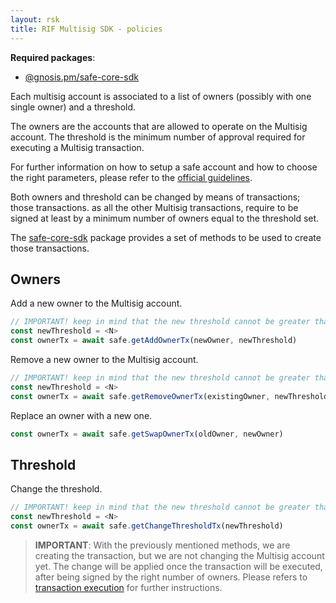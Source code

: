 ```yaml
---
layout: rsk
title: RIF Multisig SDK - policies
---
```


**Required packages**:
- [@gnosis.pm/safe-core-sdk](https://github.com/gnosis/safe-core-sdk)

Each multisig account is associated to a list of owners (possibly with one single owner) and a threshold.

The owners are the accounts that are allowed to operate on the Multisig account.
The threshold is the minimum number of approval required for executing a Multisig transaction.

For further information on how to setup a safe account and how to choose the right parameters, please refer to the [official guidelines](https://help.gnosis-safe.io/en/articles/4772567-what-gnosis-safe-setup-should-i-use).


Both owners and threshold can be changed by means of transactions; those transactions. as all the other Multisig transactions, require to be signed at least by a minimum number of owners equal to the threshold set.

The [safe-core-sdk](https://github.com/gnosis/safe-core-sdk) package provides a set of methods to be used to create those transactions.

## Owners

Add a new owner to the Multisig account.

```ts
// IMPORTANT! keep in mind that the new threshold cannot be greater than the ACTUAL number of owners (before executing the transaction)
const newThreshold = <N> 
const ownerTx = await safe.getAddOwnerTx(newOwner, newThreshold)
```

Remove a new owner to the Multisig account.

```ts
// IMPORTANT! keep in mind that the new threshold cannot be greater than the ACTUAL number of owners (before executing the transaction)
const newThreshold = <N> 
const ownerTx = await safe.getRemoveOwnerTx(existingOwner, newThreshold)
```

Replace an owner with a new one.
```ts
const ownerTx = await safe.getSwapOwnerTx(oldOwner, newOwner)
```


## Threshold


Change the threshold.
```ts
// IMPORTANT! keep in mind that the new threshold cannot be greater than the ACTUAL number of owners (before executing the transaction)
const newThreshold = <N> 
const ownerTx = await safe.getChangeThresholdTx(newThreshold)
```

> **IMPORTANT**: With the previously mentioned methods, we are creating the transaction, but we are not changing the Multisig account yet. The change will be applied once the transaction will be executed, after being signed by the right number of owners. Please refers to [transaction execution](/rif/multisig/sdk/transaction_confirmation) for further instructions.